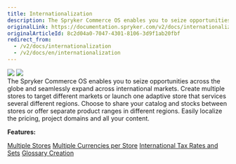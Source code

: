 ```yaml
---
title: Internationalization
description: The Spryker Commerce OS enables you to seize opportunities across the globe and seamlessly expand across international markets.
originalLink: https://documentation.spryker.com/v2/docs/internationalization
originalArticleId: 8c2d04a0-7047-4301-8106-3d9f1ab20fbf
redirect_from:
  - /v2/docs/internationalization
  - /v2/docs/en/internationalization
---
```


<div class='feature-text'>
    <div class='feature-images'>
    <img class="light-mode" src="https://spryker.s3.eu-central-1.amazonaws.com/docs/Document+360/Capabilities+icons/light/Internationalization.svg"/>
    <img class="dark-mode" src="https://spryker.s3.eu-central-1.amazonaws.com/docs/Document+360/Capabilities+icons/dark/Internationalization.svg"/>
    </div>
    <div class="feature-text-wrap">
The Spryker Commerce OS enables you to seize opportunities across the globe and seamlessly expand across international markets. Create multiple stores to target different markets or launch one adaptive store that services several different regions. Choose to share your catalog and stocks between stores or offer separate product ranges in different regions. Easily localize the pricing, project domains and all your content.
</div>
</div>

**Features:**

<div>
<a class="feature-link" href="https://documentation.spryker.com/v2/docs/multiple-stores">Multiple Stores</a>
<a class="feature-link" href="https://documentation.spryker.com/v2/docs/multiple-currencies-per-store">Multiple Currencies per Store</a>
<a class="feature-link" href="https://documentation.spryker.com/v2/docs/international-tax-rates-sets">International Tax Rates and Sets</a>
<a class="feature-link" href="https://documentation.spryker.com/v2/docs/glossary">Glossary Creation</a>
</div>   
